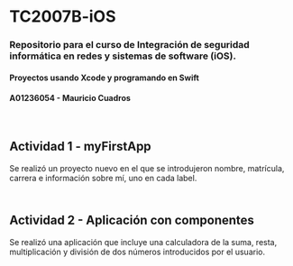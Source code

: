 # TC2007B-iOS

### Repositorio para el curso de Integración de seguridad informática en redes y sistemas de software (iOS).
#### Proyectos usando Xcode y programando en Swift
#### A01236054 - Mauricio Cuadros
<br />

**Actividad 1 - myFirstApp**
------------------
Se realizó un proyecto nuevo en el que se introdujeron nombre, matrícula, carrera e información sobre mí, uno en cada label.

<br />**Actividad 2 - Aplicación con componentes**
------------------
Se realizó una aplicación que incluye una calculadora de la suma, resta, multiplicación y división de dos números introducidos por el usuario.

<!--- 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 --->


